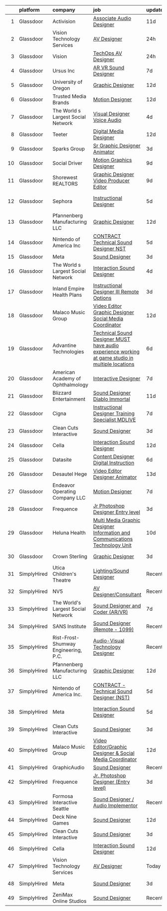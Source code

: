 

|    | platform    | company                              | job                                                                                                                                                                                                                                                                                                                                                                                                                                                                                                                                                                                                                                                                                                                                                                                                                                                                                                                                                                                                                                                                                                                                                                                                                                                                                                                                                                                           | update_time   | location                    |
|---:|:------------|:-------------------------------------|:----------------------------------------------------------------------------------------------------------------------------------------------------------------------------------------------------------------------------------------------------------------------------------------------------------------------------------------------------------------------------------------------------------------------------------------------------------------------------------------------------------------------------------------------------------------------------------------------------------------------------------------------------------------------------------------------------------------------------------------------------------------------------------------------------------------------------------------------------------------------------------------------------------------------------------------------------------------------------------------------------------------------------------------------------------------------------------------------------------------------------------------------------------------------------------------------------------------------------------------------------------------------------------------------------------------------------------------------------------------------------------------------|:--------------|:----------------------------|
|  1 | Glassdoor   | Activision                           | [Associate Audio Designer](https://www.glassdoor.com/partner/jobListing.htm?pos=116&ao=1136043&s=58&guid=00000182a56afcd9a8391579b4ab1721&src=GD_JOB_AD&t=SR&vt=w&cs=1_f3ce665d&cb=1660632628816&jobListingId=1008054055283&jrtk=3-0-1gaimlv7tii1f801-1gaimlv8c2a86001-8c79110d23674c70-)                                                                                                                                                                                                                                                                                                                                                                                                                                                                                                                                                                                                                                                                                                                                                                                                                                                                                                                                                                                                                                                                                                     | 11d           | Carlsbad, CA                |
|  2 | Glassdoor   | Vision Technology Services           | [AV Designer](https://www.glassdoor.com/partner/jobListing.htm?pos=103&ao=1110586&s=58&guid=00000182a56afcd9a8391579b4ab1721&src=GD_JOB_AD&t=SR&vt=w&ea=1&cs=1_1b6eadcd&cb=1660632628815&jobListingId=1008071954326&cpc=3490D71336BF6258&jrtk=3-0-1gaimlv7tii1f801-1gaimlv8c2a86001-3f4dfcac5a3f2b50--6NYlbfkN0CNj7aPN_rgJYL26xExsNvwSTMCEOvAd-weWhKQvsDHsoIIkruThzqvRCDh24l_bjLQxGzcWxqW5iSN_w8O7BSQUsgASmAL3w_6b5cL1Yfjp6R6RYa5DX07ngvkypT0ZPR4Raf7kU6GnCw0xQ_ZJHxn9iDbUFdG7C09yvijkNxfd571-h0XVBBmhVqeYHbOrikcEPKDpmtd3t93KvYOD2H4S2TgA0FkMD3ztv2D1uSdeTNFxv8RgpPA3j3B2S242GOEmnY_4xkCroEx3VxxnOn0IM_FX2ygBqdF9rbO1CO_0I9MVCG2lb0r_gozBC-VqpEyWqqhuNtOex_VLqawoVhSI0PyqmhE1bI4dVoTVxz29b3QtayZPQTd5s6PKAjM9u2DW1cuwMkAhC43TgC2UaX_Bv4i34uXskg8Uk-df8KH_8U94Ge1ufhgvAZO9qscFsqkGJC5RrwHfV52ixqll5W7o5OzOEZd9AvxEtw7pBUvvCuCSH1okLv0tQ0jGDkuBBSpWiWPb7eBR6sDp0gpkjNh)                                                                                                                                                                                                                                                                                                                                                                                                                                                                                                                        | 24h           | Owings Mills, MD            |
|  3 | Glassdoor   | Vision                               | [TechOps AV Designer](https://www.glassdoor.com/partner/jobListing.htm?pos=124&ao=1136043&s=58&guid=00000182a56afcd9a8391579b4ab1721&src=GD_JOB_AD&t=SR&vt=w&ea=1&cs=1_175e8c75&cb=1660632628818&jobListingId=1008071725001&jrtk=3-0-1gaimlv7tii1f801-1gaimlv8c2a86001-222e6f8c09fa7b32-)                                                                                                                                                                                                                                                                                                                                                                                                                                                                                                                                                                                                                                                                                                                                                                                                                                                                                                                                                                                                                                                                                                     | 24h           | Owings Mills, MD            |
|  4 | Glassdoor   | Ursus  Inc                           | [AR VR Sound Designer](https://www.glassdoor.com/partner/jobListing.htm?pos=107&ao=1110586&s=58&guid=00000182a56afcd9a8391579b4ab1721&src=GD_JOB_AD&t=SR&vt=w&ea=1&cs=1_49c5c79d&cb=1660632628816&jobListingId=1008060781401&cpc=0C139D4CAD5A6DB2&jrtk=3-0-1gaimlv7tii1f801-1gaimlv8c2a86001-030c9e8f31c30fb1--6NYlbfkN0CT8vBT9H5mqECx2dfLV_FONLPDKpIRssxVwtj05Tmm4rA5I0VNOPdM1oYsK66ov5r3DWxwAiT3975pyDdK1dCkIm3HIa7Y5w_yS9WNwndK-pYnhQpIGvT_4JMoppqofj_V7n-KQXnwxuIp4sxGqFSLnh8gEwF36Ow_xbme12t9ChEp-GHl6fRQhd6574IIaGuOGCVi51k91WaRd6M8ERe3VOx5Uk43gur74xQFXTOcZiP5tSRQVrFiAsknzgZLfm00zOpDbdloS8yKkQmfoJEHBmN4vApKtgtlX3xG7TCNxLNz2Ll1wawrNtaJWJBohtoAo4pzqraJtZgKX2K-OkprPj3iFbWDSyhMNwFUFhkST-I7CixRzVs14tBwJlXfranQ7253ZsuI9ZaOed4Ek5osv9uX6xaEQzz_38NHK3MSyDZbqinY-3Hs2FkMc91ab8TcorPDeTvLlUU3Q2lP7XUZf-bP02vBrNi44OD2DvEZ--qJF5wG_2fLlNQol1VbzDfRwblMJXaIUFTdb3zSMPk5ZvfS5R0EkiX4SfShmatSZwfgQMLdW-gQyf85mZUf8HXWFgt1XJBcKi91MIo9NIWFotcGdUsHWror_LjLhKqR2wZ6l69grYByq-dVe0FC36KRgufLoymxMBTKwMlxIEtLcywSCvV5V0Sbbh50S1McoNknZoIScfFS1DozNQH0Noq-redvyCWAlV86G5VtNzTAuRJVako3kMdcxg3rmketbQtMRqFIvVynr8lXB5b7ZpmzJic0uvYxFbqt-oD0FSFzJy2gK9sgutfa-_EImp69j5yoZG6PVEaC5mhSCSGS3cvY7O7Obc6_7EYeF9LDHEqD3T4RyT3tWIvLFFUqMBeJz9z72d8BNvvcVRqTg0sBwHU7KY7nJ-aR3yyARPcDsQFcSbX5sZ7KFWTYrFqhoX-WTLXwvnm7aKzrtBHPAUbAtvIrt2bRAXoR4_NQfqBzCbt0q560RbQLhoqJDRvge6_sQRK0Gz4oHd5hceQjXYe46TU%3D) | 7d            | Seattle, WA                 |
|  5 | Glassdoor   | University of Oregon                 | [Graphic Designer](https://www.glassdoor.com/partner/jobListing.htm?pos=120&ao=1136043&s=58&guid=00000182a56afcd9a8391579b4ab1721&src=GD_JOB_AD&t=SR&vt=w&cs=1_46ff36ec&cb=1660632628817&jobListingId=1008051855572&jrtk=3-0-1gaimlv7tii1f801-1gaimlv8c2a86001-54f56c4b806fe0f6-)                                                                                                                                                                                                                                                                                                                                                                                                                                                                                                                                                                                                                                                                                                                                                                                                                                                                                                                                                                                                                                                                                                             | 12d           | Eugene, OR                  |
|  6 | Glassdoor   | Trusted Media Brands                 | [Motion Designer](https://www.glassdoor.com/partner/jobListing.htm?pos=115&ao=1136043&s=58&guid=00000182a56afcd9a8391579b4ab1721&src=GD_JOB_AD&t=SR&vt=w&cs=1_d004e91b&cb=1660632628816&jobListingId=1008051952532&jrtk=3-0-1gaimlv7tii1f801-1gaimlv8c2a86001-ccd4c43fddf6d43b-)                                                                                                                                                                                                                                                                                                                                                                                                                                                                                                                                                                                                                                                                                                                                                                                                                                                                                                                                                                                                                                                                                                              | 12d           | Remote                      |
|  7 | Glassdoor   | The World s Largest Social Network   | [Visual Designer  Voice Audio ](https://www.glassdoor.com/partner/jobListing.htm?pos=108&ao=1110586&s=58&guid=00000182a56afcd9a8391579b4ab1721&src=GD_JOB_AD&t=SR&vt=w&ea=1&cs=1_a487b570&cb=1660632628816&jobListingId=1008067051083&cpc=7F6F94E2229B3AB5&jrtk=3-0-1gaimlv7tii1f801-1gaimlv8c2a86001-4b0714fb697a8b03--6NYlbfkN0DSgjPPcnEdvoK3uuxfISLALE6pB1FR7YSHOr_tSg5_QGIhoz_2VqUepdcKLBLI_zTQW-ZBBRDRWFCv-kLGnEyfy7ZJFZ7vFVbEVVpV0D8ErEqHel1_k-oValg10oYECT88KK1oR_NyEkboQhdiEJ6YgsFM2wAhZ-6ygv533mnhvgQPsvUlXtN8tRQFe8d7VBIV_vTWL2R_UjAmgODXE4PHqx6L_ZK6JF_itFotECQzMi-uTsKeTd14rRtAdJTvCMKmF9WIZXPPju2S1sBpniUlVnqUlS87Jby7diTedNPy1-4kb_iEysjg0WsEiXfOWulis-pQVPoChCItG7x0nHNQ6L3EEaVc0OLgaOB2dFMZRCz6zGhJjhNaUYLHXGXXhW5mQGxuBNoTADFd4Tmwe_G_1lTlSW4c3_4JnP4XUApuRv8V3Tf7XCFLin-RLHkxYwaotXFY7hV0j-JsXQ7A_EXc48-11T4OpEZf9bbep9A6LkPFJeQl5j9mBmH_Tcbo_HLZs3S-JTbQcAvSIyFNkguv9pk1Pek-IJWW2FVz2MYQeiZLCZ6O2-izrrpMv0Gx4S-yUuicjOSRDvBRDKiBKjSs)                                                                                                                                                                                                                                                                                                                                                                                                                                      | 4d            | Boston, MA                  |
|  8 | Glassdoor   | Teeter                               | [Digital Media Designer](https://www.glassdoor.com/partner/jobListing.htm?pos=127&ao=1136043&s=58&guid=00000182a56afcd9a8391579b4ab1721&src=GD_JOB_AD&t=SR&vt=w&ea=1&cs=1_a6638ebb&cb=1660632628818&jobListingId=1008050641753&jrtk=3-0-1gaimlv7tii1f801-1gaimlv8c2a86001-5966d2192ffe7148-)                                                                                                                                                                                                                                                                                                                                                                                                                                                                                                                                                                                                                                                                                                                                                                                                                                                                                                                                                                                                                                                                                                  | 12d           | Bonney Lake, WA             |
|  9 | Glassdoor   | Sparks Group                         | [Sr Graphic Designer Animator](https://www.glassdoor.com/partner/jobListing.htm?pos=110&ao=1110586&s=58&guid=00000182a56afcd9a8391579b4ab1721&src=GD_JOB_AD&t=SR&vt=w&cs=1_b9842792&cb=1660632628816&jobListingId=1008069082504&cpc=9908D8D4413DBB8A&jrtk=3-0-1gaimlv7tii1f801-1gaimlv8c2a86001-9fb52559c671e326--6NYlbfkN0CVbIAoVGlVV0muHIzlWY31dYj5hrVkKa7qBWZ-hZn3g-zWnitpxah_RyLopvrEJPIhSC_NxYFAOkOUAxb24q12idpXmZDLqnP8qqXeafs5p-x-Up3FLRd-hBxwplnmgu-HuP8T6r5qz0r5qkXNepJ65unKf4eAdbFumPyfAY87zyKfPC2cLsJrGLQkqgGCvCOn0EiU8ZSblkjnekhjQcntNBYm4Cstu955qMbODhplureeqoIat8G6wzj5Ja73Qx1D-g2OB7rMNkNl8yT9GpjavBa35BxlUt87FALDZvVoffyoy80aG6Wr4RhUpx1lMjcWTSFa18q_ytgjMiEJGI2dBQrShtV5PNgw6HmSEe62QZrMphSjs-YkyEVCw4HftNkrZntCjhilfwZecQVgtBGr00KghWrk4GP8FjHjN4nbdeXJXXrsUIVFLpGODvK_vYip7t_HwO1A_aKYBT4agIwacG-ZwN8hXg8CR3PWWuwE6HsFZk6bqoGr)                                                                                                                                                                                                                                                                                                                                                                                                                                                                                                                                            | 3d            | McLean, VA                  |
| 10 | Glassdoor   | Social Driver                        | [Motion Graphics Designer](https://www.glassdoor.com/partner/jobListing.htm?pos=129&ao=1136043&s=58&guid=00000182a56afcd9a8391579b4ab1721&src=GD_JOB_AD&t=SR&vt=w&ea=1&cs=1_7e971438&cb=1660632628818&jobListingId=1008056782244&jrtk=3-0-1gaimlv7tii1f801-1gaimlv8c2a86001-753ebc5773c72d90-)                                                                                                                                                                                                                                                                                                                                                                                                                                                                                                                                                                                                                                                                                                                                                                                                                                                                                                                                                                                                                                                                                                | 9d            | Austin, TX                  |
| 11 | Glassdoor   | Shorewest  REALTORS                  | [Graphic Designer   Video Producer   Editor](https://www.glassdoor.com/partner/jobListing.htm?pos=130&ao=1136043&s=58&guid=00000182a56afcd9a8391579b4ab1721&src=GD_JOB_AD&t=SR&vt=w&ea=1&cs=1_27a03bfb&cb=1660632628823&jobListingId=1008057112953&jrtk=3-0-1gaimlv7tii1f801-1gaimlv8c2a86001-476bc904ff4fda1a-)                                                                                                                                                                                                                                                                                                                                                                                                                                                                                                                                                                                                                                                                                                                                                                                                                                                                                                                                                                                                                                                                              | 9d            | Brookfield, WI              |
| 12 | Glassdoor   | Sephora                              | [Instructional Designer](https://www.glassdoor.com/partner/jobListing.htm?pos=119&ao=1136043&s=58&guid=00000182a56afcd9a8391579b4ab1721&src=GD_JOB_AD&t=SR&vt=w&cs=1_a3bad046&cb=1660632628817&jobListingId=1008064897628&jrtk=3-0-1gaimlv7tii1f801-1gaimlv8c2a86001-c6a608b4d4c957f5-)                                                                                                                                                                                                                                                                                                                                                                                                                                                                                                                                                                                                                                                                                                                                                                                                                                                                                                                                                                                                                                                                                                       | 5d            | San Francisco, CA           |
| 13 | Glassdoor   | Pfannenberg Manufacturing LLC        | [Graphic Designer](https://www.glassdoor.com/partner/jobListing.htm?pos=101&ao=1110586&s=58&guid=00000182a56afcd9a8391579b4ab1721&src=GD_JOB_AD&t=SR&vt=w&ea=1&cs=1_beac4111&cb=1660632628815&jobListingId=1008050419234&cpc=EFC585E85CC62DBE&jrtk=3-0-1gaimlv7tii1f801-1gaimlv8c2a86001-4d785862bc0e19b7--6NYlbfkN0AakyOTjEZNreXXt2Vg2QxN29YmDSS12MpPIAW0YUpO-bhjitwDthpKKUtE1wHEBohxXHh6EQS9l-eTL14B8EU01tujiSegCZfo0U7cS5QzF-DN5KNQTZCV9a5Eo0-o0AzCgi9a2B4lOnpdQ1lb1khezqIgXFvO7NbZuwNyFLXXLb7vk5ShaIUSu5hQz7c0tkuRciqQdwzu0NaTCJBkxCSjlC-qEzuWjgzjL8TcRSzM-kpBCyU0DB-AtqCM_NWSQMLmkd0pv3bYG-NQAuwp6MboiC1viT5AA0N2VyO_2pTSx3p4lDqrxsOOWppKLYZaBcFFU_EyqXv42zYbPIS8qzQXaeq3U09wJ4IHYdE3bR2Gulp2-L92RyVpIe-Wp7KEXLx-2_uMMR9LoYX5OOBsWmkDv2m6MOEbrdr9nbt6xxlvTchhiCp1bSrrFhRB_eHls_C2NhoFHLKg_PlKQfHSIKltFTooKJwluapX5fzpYnuABGbuqGthJPZmIBHCnj9dcyk%3D)                                                                                                                                                                                                                                                                                                                                                                                                                                                                                                                                     | 12d           | Lancaster, NY               |
| 14 | Glassdoor   | Nintendo of America Inc              | [CONTRACT   Technical Sound Designer  NST ](https://www.glassdoor.com/partner/jobListing.htm?pos=111&ao=1136043&s=58&guid=00000182a56afcd9a8391579b4ab1721&src=GD_JOB_AD&t=SR&vt=w&cs=1_7d7f3180&cb=1660632628816&jobListingId=1008066224463&jrtk=3-0-1gaimlv7tii1f801-1gaimlv8c2a86001-4f54bb3e91a298df-)                                                                                                                                                                                                                                                                                                                                                                                                                                                                                                                                                                                                                                                                                                                                                                                                                                                                                                                                                                                                                                                                                    | 5d            | Redmond, WA                 |
| 15 | Glassdoor   | Meta                                 | [Sound Designer](https://www.glassdoor.com/partner/jobListing.htm?pos=109&ao=1136043&s=58&guid=00000182a56afcd9a8391579b4ab1721&src=GD_JOB_AD&t=SR&vt=w&cs=1_dd8f74d1&cb=1660632628816&jobListingId=1008068607284&jrtk=3-0-1gaimlv7tii1f801-1gaimlv8c2a86001-994aa574a818d0ec-)                                                                                                                                                                                                                                                                                                                                                                                                                                                                                                                                                                                                                                                                                                                                                                                                                                                                                                                                                                                                                                                                                                               | 3d            | Remote                      |
| 16 | Glassdoor   | The World s Largest Social Network   | [Interaction Sound Designer](https://www.glassdoor.com/partner/jobListing.htm?pos=106&ao=1110586&s=58&guid=00000182a56afcd9a8391579b4ab1721&src=GD_JOB_AD&t=SR&vt=w&ea=1&cs=1_4116e9f5&cb=1660632628816&jobListingId=1008067051045&cpc=48B9F4758953335C&jrtk=3-0-1gaimlv7tii1f801-1gaimlv8c2a86001-a55c5d5c2412a23f--6NYlbfkN0DSgjPPcnEdvoK3uuxfISLALE6pB1FR7YSHOr_tSg5_QGIhoz_2VqUepdcKLBLI_zTQW-ZBBRDRWB8XcpesGg14kHik97VePIDOoXHmvrsVM92Who3iCJ3lPvVkXNAwy5P5txMrOj0anmJ9iJJeFKaeAM5FZ7aLL2sS_WrfcLKwk5WjkJsIbrYh3xA5YZuaysHv_h123LMOUbBW1HI6biKGkgJFC1kn6Wwv4UvMaCI-Qn5C7jxNXeRmrImS8FASIhX2F4zxIeIh7iMZZ7y9dwZ71sHHo3pETKwcgLiTilB_ibxxHlXqaePnmEeGq1NtVlXtA3cACAcxuNbbdVzXxuOtWwDq7CQpUEHdPTflf6ccKIVYH_6uwHvtGaYFiTrPho2i_TopC0_36na0ZybHFMc6mUb0pQoPrdGKU24XNUTJmvByaKnKCPfZE2Xahy6E2jXdvVGp6TcohSVLExaRWSdoT7-Em0ItAnvipM9BCx_GA8cXdDQta-h0WUjaj7Lto3wgztc73ekr0lMf3vBTBRxu_39sTW2FCsv3LI7BQxkdoBOLZ9_2w6Oq73xU7_z44aC_b_2hmvMXvS2pMMpAbsuS)                                                                                                                                                                                                                                                                                                                                                                                                                                         | 4d            | Philadelphia, PA            |
| 17 | Glassdoor   | Inland Empire Health Plans           | [Instructional Designer III  Remote Options ](https://www.glassdoor.com/partner/jobListing.htm?pos=121&ao=1136043&s=58&guid=00000182a56afcd9a8391579b4ab1721&src=GD_JOB_AD&t=SR&vt=w&cs=1_f04df479&cb=1660632628817&jobListingId=1008069325976&jrtk=3-0-1gaimlv7tii1f801-1gaimlv8c2a86001-dda88814a8996fbd-)                                                                                                                                                                                                                                                                                                                                                                                                                                                                                                                                                                                                                                                                                                                                                                                                                                                                                                                                                                                                                                                                                  | 3d            | Rancho Cucamonga, CA        |
| 18 | Glassdoor   | Malaco Music Group                   | [Video Editor Graphic Designer   Social Media Coordinator](https://www.glassdoor.com/partner/jobListing.htm?pos=105&ao=1110586&s=58&guid=00000182a56afcd9a8391579b4ab1721&src=GD_JOB_AD&t=SR&vt=w&ea=1&cs=1_0f30e26f&cb=1660632628815&jobListingId=1008050606532&cpc=8C7EDB9C3100EB8F&jrtk=3-0-1gaimlv7tii1f801-1gaimlv8c2a86001-032f865bd9ee7d0b--6NYlbfkN0AjYf5Qys17sPgkFKqWbnfQoZPZ9LfbKQbr3xG7f3WSbJKFA7p7T5Gl8ZeRW3WFFev5P5pozGdx2fb8kZ651nSZUtHVfvKcYCsfE1S_OdwjAkxGiuhGBiLTKwM5iWSoMayNwaEGmxHY29AAJePxKhD880ECMx5VeFYMO3gAW6FanL1qCTR_Rxt11OcZleM1XY2PP9eShifr0UFt3a7HxgWXrvKh5WesWQ0pfAC5YssX5T_vVfwK5dlhpQoZAqMwh2kD7gmynnn-PD-YSS9C5s4zhR6Dq0PgNHUYdIbuTb0_oudEEklImIz6RQ6xBdYl3lJw0WEPE20pC6KfW9VtIA4jfarfN28QiOUVI76LjB3lLd-oY02-VZD0tUSPg4uJ-kcuLU2Ip6tLOCtzz7baO3NSII_u9yNNkGDvOI6M5Xrs7RhaJUgdVZjoFctv_V87fsxObQ1KlQ-zClAiMvmEsglg3hwBB88wfbbRp_FE_CGD2yL_tEYj_3wzqLXKxfZpHBw8ZZQFCdFhoJVPU_1ZWasrddQCgC2EqtMabZrbcO4IjA%3D%3D)                                                                                                                                                                                                                                                                                                                                                                                                                                               | 12d           | Jackson, MS                 |
| 19 | Glassdoor   | Advantine Technologies               | [Technical Sound Designer  MUST have audio experience working at game studio  in multiple locations](https://www.glassdoor.com/partner/jobListing.htm?pos=114&ao=1136043&s=58&guid=00000182a56afcd9a8391579b4ab1721&src=GD_JOB_AD&t=SR&vt=w&ea=1&cs=1_29aa36df&cb=1660632628816&jobListingId=1008063959886&jrtk=3-0-1gaimlv7tii1f801-1gaimlv8c2a86001-6d079c6461adae76-)                                                                                                                                                                                                                                                                                                                                                                                                                                                                                                                                                                                                                                                                                                                                                                                                                                                                                                                                                                                                                      | 6d            | Seattle, WA                 |
| 20 | Glassdoor   | American Academy of Ophthalmology    | [Interactive Designer](https://www.glassdoor.com/partner/jobListing.htm?pos=125&ao=1136043&s=58&guid=00000182a56afcd9a8391579b4ab1721&src=GD_JOB_AD&t=SR&vt=w&cs=1_0664a249&cb=1660632628818&jobListingId=1008061174895&jrtk=3-0-1gaimlv7tii1f801-1gaimlv8c2a86001-c2a594bf7840b491-)                                                                                                                                                                                                                                                                                                                                                                                                                                                                                                                                                                                                                                                                                                                                                                                                                                                                                                                                                                                                                                                                                                         | 7d            | San Francisco, CA           |
| 21 | Glassdoor   | Blizzard Entertainment               | [Sound Designer   Diablo Immortal](https://www.glassdoor.com/partner/jobListing.htm?pos=113&ao=1136043&s=58&guid=00000182a56afcd9a8391579b4ab1721&src=GD_JOB_AD&t=SR&vt=w&cs=1_cf603da3&cb=1660632628816&jobListingId=1008054412065&jrtk=3-0-1gaimlv7tii1f801-1gaimlv8c2a86001-81ce4dea9804f6ce-)                                                                                                                                                                                                                                                                                                                                                                                                                                                                                                                                                                                                                                                                                                                                                                                                                                                                                                                                                                                                                                                                                             | 11d           | Irvine, CA                  |
| 22 | Glassdoor   | Cigna                                | [Instructional Designer Training Specialist   MDLIVE](https://www.glassdoor.com/partner/jobListing.htm?pos=126&ao=1136043&s=58&guid=00000182a56afcd9a8391579b4ab1721&src=GD_JOB_AD&t=SR&vt=w&cs=1_ad3e92b8&cb=1660632628818&jobListingId=1008061196473&jrtk=3-0-1gaimlv7tii1f801-1gaimlv8c2a86001-894d611d637249ba-)                                                                                                                                                                                                                                                                                                                                                                                                                                                                                                                                                                                                                                                                                                                                                                                                                                                                                                                                                                                                                                                                          | 7d            | Hartford, CT                |
| 23 | Glassdoor   | Clean Cuts Interactive               | [Sound Designer](https://www.glassdoor.com/partner/jobListing.htm?pos=102&ao=1110586&s=58&guid=00000182a56afcd9a8391579b4ab1721&src=GD_JOB_AD&t=SR&vt=w&ea=1&cs=1_6dce67f2&cb=1660632628815&jobListingId=1008068462835&cpc=C4A69CCDBB3B9599&jrtk=3-0-1gaimlv7tii1f801-1gaimlv8c2a86001-180f36a67d041096--6NYlbfkN0BdWmvb-rJl2QNnPZsqfom0WtyBpRDZD-qGOAPpXEAerX6a6oApLbNube8VIkmBRry4WGRoB0qsfFORcDwlv5J-Sd2QpNdWVPU3rpOKe16b-v51oCGYFn1Gg0GCh9sLO-2YemhZ2pKU_mGnQ6gmjy9PJXCZWcP9S85pmy_gMB17x15owpHU1MnjT43sqb3YyQAUiqdmSYrPiXwCmYouIuN97StOAKGkrfX6K83c1RrkJRYW2MsPybzYbOBHfuGAS9TSBbsXfKVPCHkBsqZF8ltJzTfPosjQ3sUdELpX6T5tdaFKepaaHiJLRJWFC77HQS5t7lzcz3nPOm9C2l_fzvord1NYTiA1zWo_Aq8FXEiPQ7uvyXC7BeQCNpO1kVvAQ8nOI9BcFsuN11s-RoZco2zLd3G8RZsUmHKp4zQqI7wRJtSnQqDVOH5gYBfwR_R3xAuMzkk6l-pkAsmeGhitABg6ocMdWd1PKxe3kU88xlgJu36326A_raUW)                                                                                                                                                                                                                                                                                                                                                                                                                                                                                                                                                     | 3d            | Remote                      |
| 24 | Glassdoor   | Cella                                | [Interaction Sound Designer](https://www.glassdoor.com/partner/jobListing.htm?pos=104&ao=1110586&s=58&guid=00000182a56afcd9a8391579b4ab1721&src=GD_JOB_AD&t=SR&vt=w&cs=1_7f5a414e&cb=1660632628815&jobListingId=1008052037817&cpc=AC285F3A3ECA6BB0&jrtk=3-0-1gaimlv7tii1f801-1gaimlv8c2a86001-32c0d57c93b37a46--6NYlbfkN0ABL5jwqrJX8j4-zsE1pdctockIOMh3bUiDojLxDHSgft-IBPHc-ugKxXUaFJpc9dcslo_kQI6e181zDbgUqpxGtQzcffkWtUW3tagjWR9utRjhHuCcsEaQM-JyLwBDAhEeZE1AalR73XIKDtyyn05K0Ch2c103Wzt0Eutj5r6WKZZc3G-kEktoTncGmPgKhNt3vM552vLYH65zEzkbdKaHylfAjulPckpwLYLIBOkuElAbeORRmLjg0pr0bSb6sWE8zdAwjUS7bnevd3qFhJ3SbyRivcDUYjK5U05gyke78eYHJCG0MHhhmEXiYGSI0R75kYfLcucetlHJfs5DpczZs1IeSbt0M9o9FDltGB8-fMWw6zZIzrvtqYu7HMZzwdi0rM4AywP1grcT1FK-jgjGYAAeJwIzwOUtg8DgamEkqJc-xkPrFWZ_fMPE8s4SKCtUHSk_trJg4_oWsr4ufQuMsMHM_UlukGgO602HsHLlUpekzDmKNktx6j07Yx_hPFBZoMngPkQNCCVu_x7nrF42m7Ji7nZFxjhgpRefxgM0AahfFdDOQ_oIovroMih9_pkpGF38z8Zg2cSgXq-E22mCzy7dCPtmh8HmY7FUgC1s2UiwabauLsW3jGPLqJuUucvrNbvyB5wYRfSnW8E92MGdPP2dCVDObq3fPR78HzzZGib1smRkTywulv8gh5Lc9JkZ_KDILvm04RlJWFlozQZmAggqT2MpuBsAlyELBDiO_imUXU_SOeht)                                                                                                                                                                                                                                                                              | 12d           | Menlo Park, CA              |
| 25 | Glassdoor   | Datasite                             | [Content Designer  Digital Instruction](https://www.glassdoor.com/partner/jobListing.htm?pos=117&ao=1136043&s=58&guid=00000182a56afcd9a8391579b4ab1721&src=GD_JOB_AD&t=SR&vt=w&cs=1_26f7a1c9&cb=1660632628817&jobListingId=1008063092356&jrtk=3-0-1gaimlv7tii1f801-1gaimlv8c2a86001-7bbf37991c905e0d-)                                                                                                                                                                                                                                                                                                                                                                                                                                                                                                                                                                                                                                                                                                                                                                                                                                                                                                                                                                                                                                                                                        | 6d            | Remote                      |
| 26 | Glassdoor   | Desautel Hege                        | [Video Editor   Designer   Animator](https://www.glassdoor.com/partner/jobListing.htm?pos=118&ao=1136043&s=58&guid=00000182a56afcd9a8391579b4ab1721&src=GD_JOB_AD&t=SR&vt=w&cs=1_43eb23fb&cb=1660632628817&jobListingId=1008048371175&jrtk=3-0-1gaimlv7tii1f801-1gaimlv8c2a86001-d582c49682f17ec1-)                                                                                                                                                                                                                                                                                                                                                                                                                                                                                                                                                                                                                                                                                                                                                                                                                                                                                                                                                                                                                                                                                           | 13d           | Remote                      |
| 27 | Glassdoor   | Endeavor Operating Company  LLC      | [Motion Designer](https://www.glassdoor.com/partner/jobListing.htm?pos=123&ao=1136043&s=58&guid=00000182a56afcd9a8391579b4ab1721&src=GD_JOB_AD&t=SR&vt=w&cs=1_9683270a&cb=1660632628818&jobListingId=1008060392301&jrtk=3-0-1gaimlv7tii1f801-1gaimlv8c2a86001-c5485b3a6cabc7e4-)                                                                                                                                                                                                                                                                                                                                                                                                                                                                                                                                                                                                                                                                                                                                                                                                                                                                                                                                                                                                                                                                                                              | 7d            | New York, NY                |
| 28 | Glassdoor   | Frequence                            | [Jr  Photoshop Designer  Entry level ](https://www.glassdoor.com/partner/jobListing.htm?pos=112&ao=1136043&s=58&guid=00000182a56afcd9a8391579b4ab1721&src=GD_JOB_AD&t=SR&vt=w&ea=1&cs=1_48330fa7&cb=1660632628816&jobListingId=1008069114444&jrtk=3-0-1gaimlv7tii1f801-1gaimlv8c2a86001-ebe8f0f4224f7fa4-)                                                                                                                                                                                                                                                                                                                                                                                                                                                                                                                                                                                                                                                                                                                                                                                                                                                                                                                                                                                                                                                                                    | 3d            | Remote                      |
| 29 | Glassdoor   | Heluna Health                        | [Multi Media Graphic Designer  Information and Communications Technology Unit ](https://www.glassdoor.com/partner/jobListing.htm?pos=128&ao=1136043&s=58&guid=00000182a56afcd9a8391579b4ab1721&src=GD_JOB_AD&t=SR&vt=w&cs=1_7489d324&cb=1660632628818&jobListingId=1008056291765&jrtk=3-0-1gaimlv7tii1f801-1gaimlv8c2a86001-2e3a5f2fe3f4fbdd-)                                                                                                                                                                                                                                                                                                                                                                                                                                                                                                                                                                                                                                                                                                                                                                                                                                                                                                                                                                                                                                                | 10d           | El Centro, CA               |
| 30 | Glassdoor   | Crown Sterling                       | [Graphic Designer](https://www.glassdoor.com/partner/jobListing.htm?pos=122&ao=1136043&s=58&guid=00000182a56afcd9a8391579b4ab1721&src=GD_JOB_AD&t=SR&vt=w&ea=1&cs=1_a2ee9bfe&cb=1660632628818&jobListingId=1008068774089&jrtk=3-0-1gaimlv7tii1f801-1gaimlv8c2a86001-8100a41541111977-)                                                                                                                                                                                                                                                                                                                                                                                                                                                                                                                                                                                                                                                                                                                                                                                                                                                                                                                                                                                                                                                                                                        | 3d            | Newport Beach, CA           |
| 31 | SimplyHired | Utica Children's Theatre             | [Lighting/Sound Designer](https://www.simplyhired.com/job/k5WN2VTWEdBH7LHvMIdyGJ7KKVm0hiyEeo9slr8HDzbeQbxtZWzhxA?q=sound+designer)                                                                                                                                                                                                                                                                                                                                                                                                                                                                                                                                                                                                                                                                                                                                                                                                                                                                                                                                                                                                                                                                                                                                                                                                                                                            | Recently      | Utica, NY                   |
| 32 | SimplyHired | NV5                                  | [AV Designer/Consultant](https://www.simplyhired.com/job/4NDOFxz6AaFE4t7vXtn8KviBkemSb7tVhSuOUA08TCc4fQsAg3fr5Q?q=sound+designer)                                                                                                                                                                                                                                                                                                                                                                                                                                                                                                                                                                                                                                                                                                                                                                                                                                                                                                                                                                                                                                                                                                                                                                                                                                                             | Recently      | Arlington, TX               |
| 33 | SimplyHired | The World's Largest Social Network   | [Sound Designer and Coder (AR/VR)](https://www.simplyhired.com/job/sDdgQtUCzk8kOXxgNdBghhnoGA9n-Crh-9t0w_EICvgtiDtDeGpfMg?q=sound+designer)                                                                                                                                                                                                                                                                                                                                                                                                                                                                                                                                                                                                                                                                                                                                                                                                                                                                                                                                                                                                                                                                                                                                                                                                                                                   | 7d            | Philadelphia, PA            |
| 34 | SimplyHired | SANS Institute                       | [Sound Designer (Remote - 1099)](https://www.simplyhired.com/job/l5XtJmV5Za5NPAoCY67pJ8osv7Dd9cygFT5KvUQHRZZ5LCw9cI7qOA?q=sound+designer)                                                                                                                                                                                                                                                                                                                                                                                                                                                                                                                                                                                                                                                                                                                                                                                                                                                                                                                                                                                                                                                                                                                                                                                                                                                     | Recently      | Bethesda, MD                |
| 35 | SimplyHired | Rist-Frost-Shumway Engineering, P.C. | [Audio-Visual Technology Designer](https://www.simplyhired.com/job/OMxrMh8WHY_VNcw74L4J3w8rMgzooJxEwq9_0YhhoPHZG11rZ5ZCeA?q=sound+designer)                                                                                                                                                                                                                                                                                                                                                                                                                                                                                                                                                                                                                                                                                                                                                                                                                                                                                                                                                                                                                                                                                                                                                                                                                                                   | Recently      | Laconia, NH                 |
| 36 | SimplyHired | Pfannenberg Manufacturing LLC        | [Graphic Designer](https://www.simplyhired.com/job/eAQh0BnP_VfSJEX4vFH_cC2uJOdwE6XReAdesAQneAb4Q-ioZBCl_g?q=sound+designer)                                                                                                                                                                                                                                                                                                                                                                                                                                                                                                                                                                                                                                                                                                                                                                                                                                                                                                                                                                                                                                                                                                                                                                                                                                                                   | 12d           | Lancaster, NY               |
| 37 | SimplyHired | Nintendo of America Inc.             | [CONTRACT - Technical Sound Designer (NST)](https://www.simplyhired.com/job/TPW0XrKmxf-vwIJbi5AmHPtMATFGZtcAoqs0JfFzV3o8SCHuwWm1gw?q=sound+designer)                                                                                                                                                                                                                                                                                                                                                                                                                                                                                                                                                                                                                                                                                                                                                                                                                                                                                                                                                                                                                                                                                                                                                                                                                                          | 5d            | Redmond, WA                 |
| 38 | SimplyHired | Meta                                 | [Interaction Sound Designer](https://www.simplyhired.com/job/BUTo3KhLzxoKh7Kj0H3U3RFFPKPh3RmlNW42Vd-j7EoZZ1QMa0Khaw?q=sound+designer)                                                                                                                                                                                                                                                                                                                                                                                                                                                                                                                                                                                                                                                                                                                                                                                                                                                                                                                                                                                                                                                                                                                                                                                                                                                         | 5d            | Menlo Park, CA +5 locations |
| 39 | SimplyHired | Clean Cuts Interactive               | [Sound Designer](https://www.simplyhired.com/job/URpHRLKxsUQ4hdInq3xa6FnJYJDM-ccCCSLPb7pl2cnZUbjIHBvDJg?q=sound+designer)                                                                                                                                                                                                                                                                                                                                                                                                                                                                                                                                                                                                                                                                                                                                                                                                                                                                                                                                                                                                                                                                                                                                                                                                                                                                     | 3d            | Remote                      |
| 40 | SimplyHired | Malaco Music Group                   | [Video Editor/Graphic Designer & Social Media Coordinator](https://www.simplyhired.com/job/eJLXDTLG_whbt-w51qFxj2q8KoxV59oxxRVd7b1-a18929poYQj5dg?q=sound+designer)                                                                                                                                                                                                                                                                                                                                                                                                                                                                                                                                                                                                                                                                                                                                                                                                                                                                                                                                                                                                                                                                                                                                                                                                                           | 12d           | Jackson, MS                 |
| 41 | SimplyHired | GraphicAudio                         | [Sound Designer](https://www.simplyhired.com/job/tpxG3u0VMzCKteQYdKolpCqGoSBv-BSP6-ugLnAgXYs5lOtcbAckwg?q=sound+designer)                                                                                                                                                                                                                                                                                                                                                                                                                                                                                                                                                                                                                                                                                                                                                                                                                                                                                                                                                                                                                                                                                                                                                                                                                                                                     | Recently      | Remote                      |
| 42 | SimplyHired | Frequence                            | [Jr. Photoshop Designer (Entry level)](https://www.simplyhired.com/job/dk_2wWts5Sho9ibIYPoY7yDcDBCvZR4xtjSSYdJQghKdq9mlVvhh-w?q=sound+designer)                                                                                                                                                                                                                                                                                                                                                                                                                                                                                                                                                                                                                                                                                                                                                                                                                                                                                                                                                                                                                                                                                                                                                                                                                                               | 3d            | Remote                      |
| 43 | SimplyHired | Formosa Interactive Seattle          | [Sound Designer / Audio Implementor](https://www.simplyhired.com/job/vlF4rzpIgemNyADbSUoWC36FtYYh2ouWspqfTFtuxzveh07-6RCwmg?q=sound+designer)                                                                                                                                                                                                                                                                                                                                                                                                                                                                                                                                                                                                                                                                                                                                                                                                                                                                                                                                                                                                                                                                                                                                                                                                                                                 | Recently      | Seattle, WA                 |
| 44 | SimplyHired | Deck Nine Games                      | [Sound Designer](https://www.simplyhired.com/job/iz6i-HlUxxVIfGstw4fVaxnhc2kyEC3JD6ixIrv1CjJkn928zMpmow?q=sound+designer)                                                                                                                                                                                                                                                                                                                                                                                                                                                                                                                                                                                                                                                                                                                                                                                                                                                                                                                                                                                                                                                                                                                                                                                                                                                                     | 12d           | United States               |
| 45 | SimplyHired | Clean Cuts Interactive               | [Sound Designer](https://www.simplyhired.com/job/URpHRLKxsUQ4hdInq3xa6FnJYJDM-ccCCSLPb7pl2cnZUbjIHBvDJg?q=sound+designer)                                                                                                                                                                                                                                                                                                                                                                                                                                                                                                                                                                                                                                                                                                                                                                                                                                                                                                                                                                                                                                                                                                                                                                                                                                                                     | 3d            | Remote                      |
| 46 | SimplyHired | Cella                                | [Interaction Sound Designer](https://www.simplyhired.com/job/JDJXrEQupcCXzLub4EKpUuUWrStpnjkTGkyGHaNzDBKRPjj_3Kpg_A?q=sound+designer)                                                                                                                                                                                                                                                                                                                                                                                                                                                                                                                                                                                                                                                                                                                                                                                                                                                                                                                                                                                                                                                                                                                                                                                                                                                         | 12d           | Menlo Park, CA              |
| 47 | SimplyHired | Vision Technology Services           | [AV Designer](https://www.simplyhired.com/job/FM33unODoRlbr9-go1TksJlH4AHhb4Gk90F4WSCLKHWyNgcbp3vuSQ?q=sound+designer)                                                                                                                                                                                                                                                                                                                                                                                                                                                                                                                                                                                                                                                                                                                                                                                                                                                                                                                                                                                                                                                                                                                                                                                                                                                                        | Today         | Owings Mills, MD            |
| 48 | SimplyHired | Meta                                 | [Sound Designer](https://www.simplyhired.com/job/B9jC5ZTtxgxvAo0pHZYEFQSV4L3HIbn0ieWkkGRZxYJtVOoKOsaAXg?q=sound+designer)                                                                                                                                                                                                                                                                                                                                                                                                                                                                                                                                                                                                                                                                                                                                                                                                                                                                                                                                                                                                                                                                                                                                                                                                                                                                     | 3d            | Remote +3 locations         |
| 49 | SimplyHired | ZeniMax Online Studios               | [Sound Designer](https://www.simplyhired.com/job/f9irH53AftSo5CFAcz4vrVeB0Dow8_vUkdNzrk1ktKdq7GI-stl2BQ?q=sound+designer)                                                                                                                                                                                                                                                                                                                                                                                                                                                                                                                                                                                                                                                                                                                                                                                                                                                                                                                                                                                                                                                                                                                                                                                                                                                                     | Recently      | Hunt Valley, MD             |